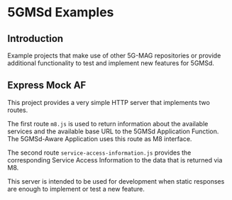 # 5GMSd Examples

## Introduction

Example projects that make use of other 5G-MAG repositories or provide additional functionality to test and implement
new features for 5GMSd.

## Express Mock AF

This project provides a very simple HTTP server that implements two routes.

The first route `m8.js` is used to return
information about the available services and the available base URL to the 5GMSd Application Function. The 5GMSd-Aware
Application uses this route as M8 interface.

The second route `service-access-information.js` provides the corresponding Service Access Information to the data that
is returned via M8.

This server is intended to be used for development when static responses are enough to implement or test a new feature.

